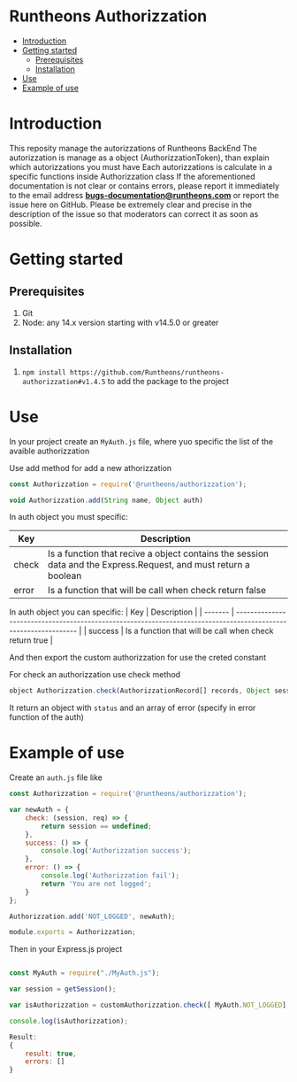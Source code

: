 # Runtheons Authorizzation

- [Introduction](https://github.com/Runtheons/runtheons-authorizzation#introduction)
- [Getting started](https://github.com/Runtheons/runtheons-authorizzation#getting-started)
  - [Prerequisites](https://github.com/Runtheons/runtheons-authorizzation#prerequisites)
  - [Installation](https://github.com/Runtheons/runtheons-authorizzation#installation)
- [Use](https://github.com/Runtheons/runtheons-authorizzation#use)
- [Example of use](https://github.com/Runtheons/runtheons-authorizzation#example-of-use)

# Introduction

This reposity manage the autorizzations of Runtheons BackEnd
The autorizzation is manage as a object (AuthorizzationToken), than explain which autorizzations you must have
Each autorizzations is calculate in a specific functions inside Authorizzation class
If the aforementioned documentation is not clear or contains errors, please report it immediately to the email address **bugs-documentation@runtheons.com** or report the issue here on GitHub. Please be extremely clear and precise in the description of the issue so that moderators can correct it as soon as possible.

# Getting started

## Prerequisites

1. Git
2. Node: any 14.x version starting with v14.5.0 or greater

## Installation

1. `npm install https://github.com/Runtheons/runtheons-authorizzation#v1.4.5` to add the package to the project

# Use

In your project create an `MyAuth.js` file, where yuo specific the list of the avaible authorizzation

Use add method for add a new athorizzation

```javascript
const Authorizzation = require('@runtheons/authorizzation');

void Authorizzation.add(String name, Object auth)
```

In auth object you must specific:

| Key   | Description                                                                                                     |
| ----- | --------------------------------------------------------------------------------------------------------------- |
| check | Is a function that recive a object contains the session data and the Express.Request, and must return a boolean |
| error | Is a function that will be call when check return false                                                         |

In auth object you can specific:
| Key | Description |
| ------- | --------------------------------------------------------------------------------------------------------------- |
| success | Is a function that will be call when check return true |

And then export the custom authorizzation for use the creted constant

For check an authorizzation use check method

```javascript
object Authorizzation.check(AuthorizzationRecord[] records, Object session, Express.Req req)
```

It return an object with `status` and an array of error (specify in error function of the auth)

# Example of use

Create an `auth.js` file like

```javascript
const Authorizzation = require('@runtheons/authorizzation');

var newAuth = {
	check: (session, req) => {
		return session == undefined;
	},
	success: () => {
		console.log('Authorizzation success');
	},
	error: () => {
		console.log('Authorizzation fail');
		return 'You are not logged';
	}
};

Authorizzation.add('NOT_LOGGED', newAuth);

module.exports = Authorizzation;
```

Then in your Express.js project

```javascript

const MyAuth = require("./MyAuth.js");

var session = getSession();

var isAuthorizzation = customAuthorizzation.check([ MyAuth.NOT_LOGGED], session);

console.log(isAuthorizzation);

Result:
{
	result: true,
	errors: []
}
```
